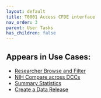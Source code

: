 ```yaml
---
layout: default
title: T0001 Access CFDE interface
nav_order: 3
parent: User Tasks
has_children: false
---
```


## Appears in Use Cases:

-   [Researcher Browse and Filter](../use-cases/browse-and-filter.md)
-   [NIH Compare across DCCs](../use-cases/multi-compare-custodian.md)
-   [Summary Statistics](../use-cases/summary-statistics.md)
-   [Create a Data Release](../use-cases/create-data-release.md)

